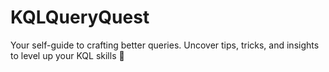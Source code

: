 # KQLQueryQuest
Your self-guide to crafting better queries. Uncover tips, tricks, and insights to level up your KQL skills 🚀
